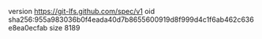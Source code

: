 version https://git-lfs.github.com/spec/v1
oid sha256:955a983036b0f4eada40d7b8655600919d8f999d4c1f6ab462c636e8ea0ecfab
size 8189
